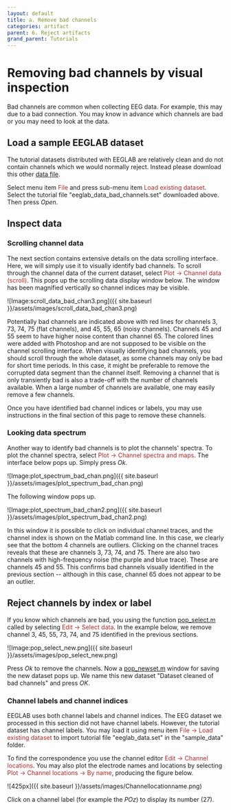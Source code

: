 ```yaml
---
layout: default
title: a. Remove bad channels
categories: artifact
parent: 6. Reject artifacts
grand_parent: Tutorials
---
```

Removing bad channels by visual inspection
======

Bad channels are common when collecting EEG data. For example, this may due to a bad connection.
You may know in advance which channels are bad or you may need to look at the data.

Load a sample EEGLAB dataset
--------------------------
The tutorial datasets distributed with EEGLAB are relatively clean and do not contain channels which we would normally reject. Instead please download this other [data file](http://sccn.ucsd.edu/eeglab/download/eeglab_data_bad_channels.set).

Select menu item <span style="color: brown">File</span> and press sub-menu item
<span style="color: brown">Load existing dataset</span>. Select the tutorial file "eeglab_data_bad_channels.set" downloaded above. Then press *Open*.

Inspect data
-------------

### Scrolling channel data

The next section contains extensive details on the data scrolling interface. Here, we will simply use it to visually identify bad channels. To scroll through the channel data of the current dataset, select
<span style="color: brown">Plot → Channel data (scroll)</span>. This pops up
the scrolling data display window below. The window has been magnified vertically so channel indices may be visible.

![Image:scroll_data_bad_chan3.png]({{ site.baseurl }}/assets/images/scroll_data_bad_chan3.png)

Potentially bad channels are indicated above with red lines for channels 3, 73, 74, 75 (flat channels), and 45, 55, 65 (noisy channels). Channels 45 and 55 seem to have higher noise content than channel 65. The colored lines were added with Photoshop and are not supposed to be visible on the channel scrolling interface. When visually identifying bad channels, you should scroll through the whole dataset, as some channels may only be bad for short time periods. In this case, it might be preferable to remove the corrupted data segment than the channel itself. Removing a channel that is only transiently bad is also a trade-off with the number of channels available. When a large number of channels are available, one may easily remove a few channels.

Once you have identified bad channel indices or labels, you may use instructions in the final section of this page to remove these channels.

### Looking data spectrum

Another way to identify bad channels is to plot the channels' spectra. To plot the channel spectra, select
<span style="color: brown">Plot → Channel spectra and maps</span>. The interface below pops up. Simply press *Ok*.

![Image:plot_spectrum_bad_chan.png]({{ site.baseurl }}/assets/images/plot_spectrum_bad_chan.png)

The following window pops up.

![Image:plot_spectrum_bad_chan2.png]({{ site.baseurl }}/assets/images/plot_spectrum_bad_chan2.png)

In this window it is possible to click on individual channel traces, and the channel index is shown on the Matlab command line. In this case, we clearly see that the bottom 4 channels are outliers. Clicking on the channel traces reveals that these are channels 3, 73, 74, and 75. There are also two channels with high-frequency noise (the purple and blue trace). These are channels 45 and 55. This confirms bad channels visually identified in the previous section -- although in this case, channel 65 does not appear to be an outlier.

Reject channels by index or label
--------------------------
If you know which channels are bad, you using the function [pop_select.m](http://sccn.ucsd.edu/eeglab/locatefile.php?file=pop_select.m) called by selecting <span style="color: brown">Edit → Select data</span>. In the example below, we remove channel 3, 45, 55, 73, 74, and 75 identified in the previous sections.

![Image:pop_select_new.png]({{ site.baseurl }}/assets/images/pop_select_new.png)

Press *Ok* to remove the channels. Now a [pop_newset.m](http://sccn.ucsd.edu/eeglab/locatefile.php?file=pop_newset.m) window for saving the new dataset pops up. We name this new dataset "Dataset cleaned of bad channels" and press *OK*.

### Channel labels and channel indices

EEGLAB uses both channel labels and channel indices. The EEG dataset we processed in this section did not have channel labels. However, the tutorial dataset has channel labels. You may load it using menu item <span style="color: brown">File → Load existing dataset</span> to import tutorial file "eeglab_data.set" in the "sample_data" folder.

To find the correspondence you use the channel editor <span style="color: brown">Edit → Channel locations</span>. You may also plot the electrode names and locations by selecting
<span style="color: brown">Plot → Channel locations → By name</span>,
producing the figure below. 

![425px]({{ site.baseurl }}/assets/images/Channellocationname.png)

Click on a channel label (for example the *POz*) to display its number (27).








